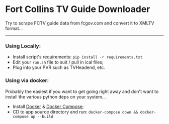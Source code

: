 # Fort Collins TV Guide Downloader

Try to scrape FCTV guide data from fcgov.com and convert it to XMLTV format...

------------------------------------------------------------------------

### Using Locally:
 - Install script's requirements: `pip install -r requirements.txt`
 - Edit your `run.sh` file to suit / pull in ical files;
 - Plug into your PVR such as TVHeadend, etc.

### Using via docker:
Probably the easiest if you want to get going right away and don't want to install the various python deps on your system...

- Install [Docker](https://www.docker.com/) & [Docker Compose](https://docs.docker.com/compose/install/);
- CD to app source directory and run: `docker-compose down && docker-compose up --build`